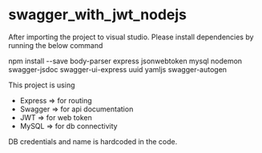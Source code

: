 # swagger_with_jwt_nodejs

After importing the project to visual studio.
Please install dependencies by running the below command

npm install --save  body-parser express jsonwebtoken mysql nodemon swagger-jsdoc swagger-ui-express uuid yamljs swagger-autogen


This project is using 
- Express => for routing
- Swagger => for api documentation
- JWT => for web token
- MySQL => for db connectivity

DB credentials and name is hardcoded in the code.

